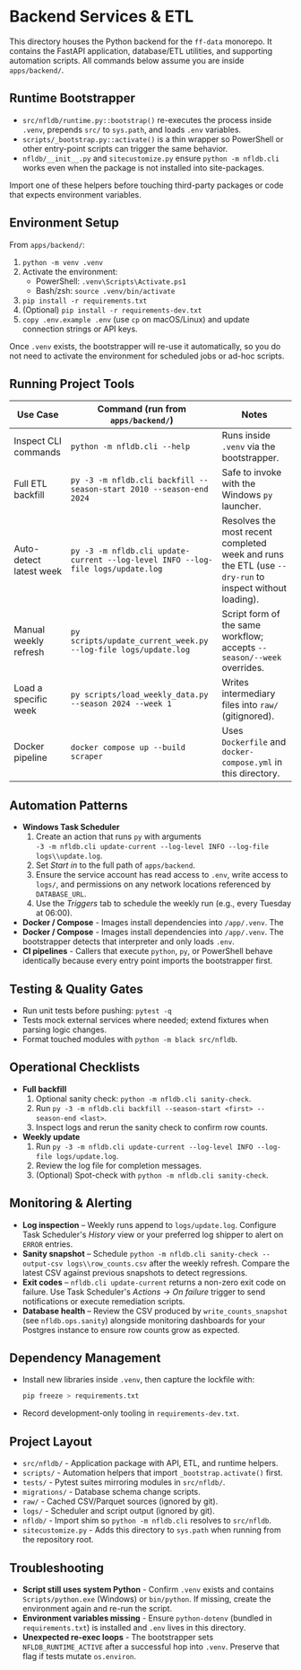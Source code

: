 # Backend Services & ETL

This directory houses the Python backend for the `ff-data` monorepo. It contains
the FastAPI application, database/ETL utilities, and supporting automation
scripts. All commands below assume you are inside `apps/backend/`.

## Runtime Bootstrapper

- `src/nfldb/runtime.py::bootstrap()` re-executes the process inside `.venv`,
  prepends `src/` to `sys.path`, and loads `.env` variables.
- `scripts/_bootstrap.py::activate()` is a thin wrapper so PowerShell or other
  entry-point scripts can trigger the same behavior.
- `nfldb/__init__.py` and `sitecustomize.py` ensure `python -m nfldb.cli` works
  even when the package is not installed into site-packages.

Import one of these helpers before touching third-party packages or code that
expects environment variables.

## Environment Setup

From `apps/backend/`:

1. `python -m venv .venv`
2. Activate the environment:
   - PowerShell: `.venv\Scripts\Activate.ps1`
   - Bash/zsh: `source .venv/bin/activate`
3. `pip install -r requirements.txt`
4. (Optional) `pip install -r requirements-dev.txt`
5. `copy .env.example .env` (use `cp` on macOS/Linux) and update connection
   strings or API keys.

Once `.venv` exists, the bootstrapper will re-use it automatically, so you do
not need to activate the environment for scheduled jobs or ad-hoc scripts.

## Running Project Tools

| Use Case | Command (run from `apps/backend/`) | Notes |
| -------- | ---------------------------------- | ----- |
| Inspect CLI commands | `python -m nfldb.cli --help` | Runs inside `.venv` via the bootstrapper. |
| Full ETL backfill | `py -3 -m nfldb.cli backfill --season-start 2010 --season-end 2024` | Safe to invoke with the Windows `py` launcher. |
| Auto-detect latest week | `py -3 -m nfldb.cli update-current --log-level INFO --log-file logs/update.log` | Resolves the most recent completed week and runs the ETL (use `--dry-run` to inspect without loading). |
| Manual weekly refresh | `py scripts/update_current_week.py --log-file logs/update.log` | Script form of the same workflow; accepts `--season/--week` overrides. |
| Load a specific week | `py scripts/load_weekly_data.py --season 2024 --week 1` | Writes intermediary files into `raw/` (gitignored). |
| Docker pipeline | `docker compose up --build scraper` | Uses `Dockerfile` and `docker-compose.yml` in this directory. |

## Automation Patterns

- **Windows Task Scheduler**  
  1. Create an action that runs `py` with arguments  
     `-3 -m nfldb.cli update-current --log-level INFO --log-file logs\\update.log`.  
  2. Set *Start in* to the full path of `apps/backend`.  
  3. Ensure the service account has read access to `.env`, write access to `logs/`,
     and permissions on any network locations referenced by `DATABASE_URL`.  
  4. Use the *Triggers* tab to schedule the weekly run (e.g., every Tuesday at 06:00).
- **Docker / Compose** - Images install dependencies into `/app/.venv`. The
- **Docker / Compose** - Images install dependencies into `/app/.venv`. The
  bootstrapper detects that interpreter and only loads `.env`.
- **CI pipelines** - Callers that execute `python`, `py`, or PowerShell behave
  identically because every entry point imports the bootstrapper first.

## Testing & Quality Gates

- Run unit tests before pushing: `pytest -q`
- Tests mock external services where needed; extend fixtures when parsing logic
  changes.
- Format touched modules with `python -m black src/nfldb`.

## Operational Checklists

- **Full backfill**
  1. Optional sanity check: `python -m nfldb.cli sanity-check`.
  2. Run `py -3 -m nfldb.cli backfill --season-start <first> --season-end <last>`.
  3. Inspect logs and rerun the sanity check to confirm row counts.
- **Weekly update**
  1. Run `py -3 -m nfldb.cli update-current --log-level INFO --log-file logs/update.log`.
  2. Review the log file for completion messages.
  3. (Optional) Spot-check with `python -m nfldb.cli sanity-check`.

## Monitoring & Alerting

- **Log inspection** – Weekly runs append to `logs/update.log`. Configure Task Scheduler's
  *History* view or your preferred log shipper to alert on `ERROR` entries.
- **Sanity snapshot** – Schedule `python -m nfldb.cli sanity-check --output-csv logs\\row_counts.csv`
  after the weekly refresh. Compare the latest CSV against previous snapshots to detect regressions.
- **Exit codes** – `nfldb.cli update-current` returns a non-zero exit code on failure. Use Task
  Scheduler's *Actions → On failure* trigger to send notifications or execute remediation scripts.
- **Database health** – Review the CSV produced by `write_counts_snapshot` (see `nfldb.ops.sanity`)
  alongside monitoring dashboards for your Postgres instance to ensure row counts grow as expected.

## Dependency Management

- Install new libraries inside `.venv`, then capture the lockfile with:
  ```bash
  pip freeze > requirements.txt
  ```
- Record development-only tooling in `requirements-dev.txt`.

## Project Layout

- `src/nfldb/` - Application package with API, ETL, and runtime helpers.
- `scripts/` - Automation helpers that import `_bootstrap.activate()` first.
- `tests/` - Pytest suites mirroring modules in `src/nfldb/`.
- `migrations/` - Database schema change scripts.
- `raw/` - Cached CSV/Parquet sources (ignored by git).
- `logs/` - Scheduler and script output (ignored by git).
- `nfldb/` - Import shim so `python -m nfldb.cli` resolves to `src/nfldb`.
- `sitecustomize.py` - Adds this directory to `sys.path` when running from the
  repository root.

## Troubleshooting

- **Script still uses system Python** - Confirm `.venv` exists and contains
  `Scripts/python.exe` (Windows) or `bin/python`. If missing, create the
  environment again and re-run the script.
- **Environment variables missing** - Ensure `python-dotenv` (bundled in
  `requirements.txt`) is installed and `.env` lives in this directory.
- **Unexpected re-exec loops** - The bootstrapper sets `NFLDB_RUNTIME_ACTIVE`
  after a successful hop into `.venv`. Preserve that flag if tests mutate
  `os.environ`.
